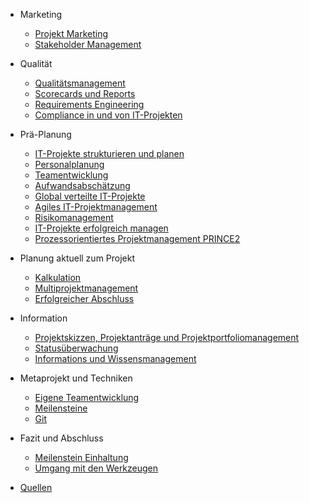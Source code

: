 - Marketing

  - [Projekt Marketing](projekt.md)
  - [Stakeholder Management](stakeholder.md)

- Qualität

  - [Qualitätsmanagement](qualitat.md)
  - [Scorecards und Reports](scorecards.md)
  - [Requirements Engineering](requirement.md)
  - [Compliance in und von IT-Projekten](compliance.md)

- Prä-Planung

  - [IT-Projekte strukturieren und planen](planen.md)
  - [Personalplanung](personal.md)
  - [Teamentwicklung](teamentwicklung.md)
  - [Aufwandsabschätzung](aufwand.md)
  - [Global verteilte IT-Projekte](global.md)
  - [Agiles IT-Projektmanagement](agil.md)
  - [Risikomanagement](risiko.md)
  - [IT-Projekte erfolgreich managen](erfolgreich.md)
  - [Prozessorientiertes Projektmanagement PRINCE2](prozessorientiert.md)

- Planung aktuell zum Projekt

  - [Kalkulation](kalkulation.md)
  - [Multiprojektmanagement](multiprojekt.md)
  - [Erfolgreicher Abschluss](abschluss.md)
  
- Information

  - [Projektskizzen, Projektanträge und Projektportfoliomanagement](projektskizzen.md)
  - [Statusüberwachung](statusuberwachung.md)
  - [Informations und Wissensmanagement](information.md)
  
- Metaprojekt und Techniken

  - [Eigene Teamentwicklung](eigeneTeamentwicklung.md)
  - [Meilensteine](meilensteine.md)
  - [Git](git.md)
  
- Fazit und Abschluss

  - [Meilenstein Einhaltung](meilensteinEinhaltung.md)
  - [Umgang mit den Werkzeugen](wekzeuge.md)

- [Quellen](quellen.md)
